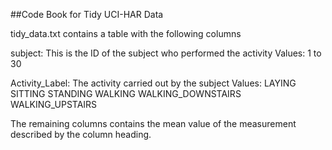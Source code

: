 ##Code Book for Tidy UCI-HAR Data

tidy_data.txt contains a table with the following columns

subject:
This is the ID of the subject who performed the activity
Values:  1 to 30

Activity_Label:
The activity carried out by the subject
Values:
LAYING
SITTING
STANDING
WALKING
WALKING_DOWNSTAIRS
WALKING_UPSTAIRS

The remaining columns contains the mean value of the measurement described by the column heading.

